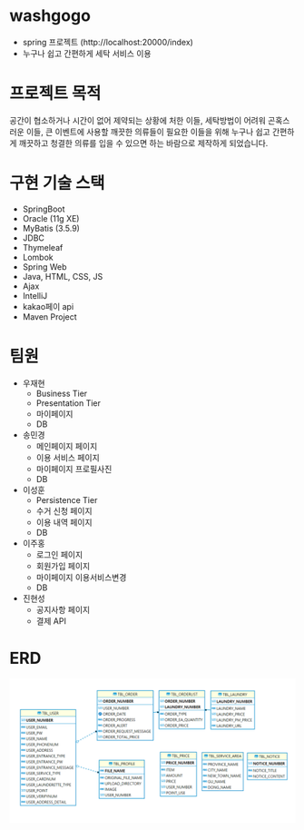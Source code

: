 # washgogo
- spring 프로젝트 (http://localhost:20000/index)
- 누구나 쉽고 간편하게 세탁 서비스 이용

# 프로젝트 목적
공간이 협소하거나 시간이 없어 제약되는 상황에 처한 이들, 세탁방법이 어려워 곤혹스러운 이들, 큰 이벤트에 사용할 깨끗한 의류들이 필요한 이들을 위해 누구나 쉽고 간편하게 깨끗하고 청결한 의류를 입을 수 있으면 하는 바람으로 제작하게 되었습니다.

# 구현 기술 스택 
- SpringBoot 
- Oracle (11g XE)
- MyBatis (3.5.9)
- JDBC
- Thymeleaf
- Lombok
- Spring Web
- Java, HTML, CSS, JS
- Ajax
- IntelliJ
- kakao페이 api
- Maven Project

# 팀원 
- 우재현
	- Business Tier
	- Presentation Tier
	- 마이페이지
	- DB
- 송민경
	- 메인페이지 페이지
	- 이용 서비스 페이지
	- 마이페이지 프로필사진
	- DB
- 이성훈
	- Persistence Tier
	- 수거 신청 페이지
	- 이용 내역 페이지
	- DB
- 이주홍
	- 로그인 페이지
	- 회원가입 페이지
	- 마이페이지 이용서비스변경
	- DB
- 진현성
	- 공지사항 페이지
	- 결제 API

# ERD
![ERD](./washgogoDB.png)
